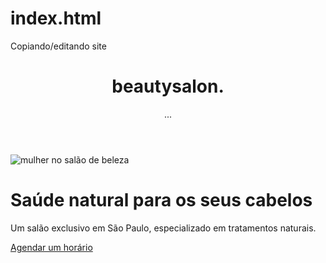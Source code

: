 # index.html
Copiando/editando site

<!DOCTYPE html>
<html lang="pt_BR">
  <head>
    <!-- page info -->
    <meta charset="UTF-8" />
    <!-- viewport é a resolução -->
    <meta name="viewport" content="width=device-width, initial-scale=1.0" />
    <!-- tag de título html -->
    <title>OriginSix</title>
  </head>
  <body>
    <header>
      <h1>beautysalon.</h1>
      <div>...</div>
    </header>
    <img
      src="https://encontresuafranquia.com.br/wp-content/uploads/2020/06/franquia-de-salao-de-beleza-730x458.jpg"
      alt="mulher no salão de beleza"
    />
    <h1>Saúde natural para os seus cabelos</h1>
    <p>
      Um salão exclusivo em São Paulo, especializado em tratamentos naturais.
    </p>
    <a href="#">Agendar um horário</a>
  </body>
</html>
